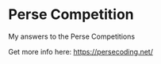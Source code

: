 # Perse Competition

My answers to the Perse Competitions

Get more info here: <https://persecoding.net/>
